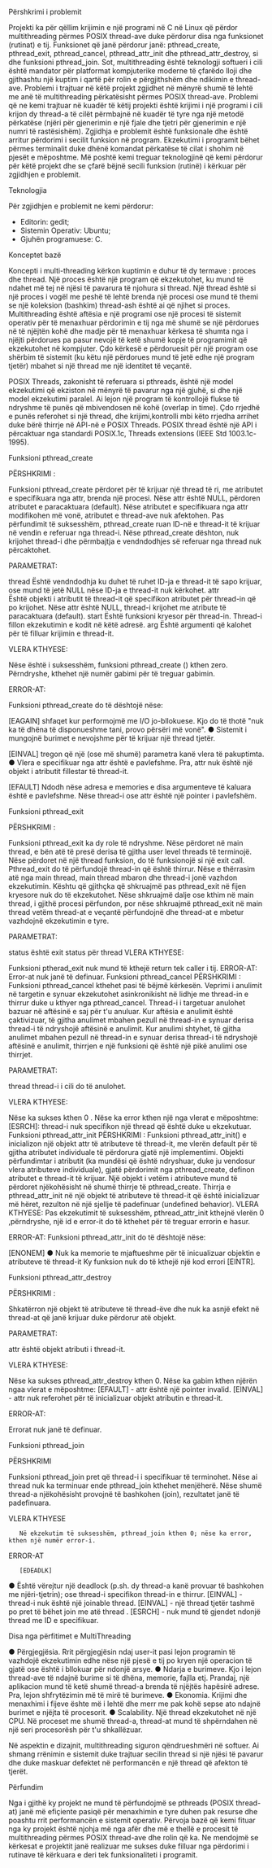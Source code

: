 Përshkrimi i problemit

Projekti ka për qëllim krijimin e një programi në C në Linux që përdor multithreading përmes POSIX thread-ave duke përdorur disa nga funksionet (rutinat) e tij. Funksionet që janë përdorur janë: pthread_create, pthread_exit, pthread_cancel, pthread_attr_init dhe pthread_attr_destroy, si dhe funksioni pthread_join. 
Sot, multithreading është teknologji softueri i cili është mandator për platformat kompjuterike moderne të çfarëdo lloji dhe gjithashtu një kuptim i qartë për rolin e përgjithshëm dhe ndikimin e thread-ave. 
Problemi i trajtuar në këtë projekt zgjidhet në mënyrë shumë të lehtë me anë të multithreading përkatësisht përmes POSIX thread-ave. 
Problemi që ne kemi trajtuar në kuadër të këtij projekti është krijimi i një programi i cili krijon dy thread-a të cilët përmbajnë në kuadër të tyre nga një metodë përkatëse (njëri për gjenerimin e një fjale dhe tjetri për gjenerimin e një numri të rastësishëm). Zgjidhja e problemit është funksionale dhe është arritur përdorimi i secilit funksion në program.
Ekzekutimi i programit bëhet përmes terminalit duke dhënë komandat përkatëse të cilat i shohim në pjesët e mëposhtme.
Më poshtë kemi treguar teknologjinë që kemi përdorur për këtë projekt dhe se çfarë bëjnë secili funksion (rutinë) i kërkuar për zgjidhjen e problemit.

Teknologjia 

Për zgjidhjen e problemit ne kemi përdorur:
-	Editorin: gedit;
-	Sistemin Operativ: Ubuntu;
-	Gjuhën programuese: C.

Konceptet bazë

Koncepti i multi-threading  kërkon kuptimin e duhur të  dy termave : proces dhe thread. 
Një proces është një program që ekzekutohet, ku mund të ndahet më tej në njësi të pavarura të njohura si thread.
Një thread është si një proces i vogël me peshë të lehtë brenda një procesi ose mund të themi se një koleksion (bashkim) thread-ash është ai që njihet si proces.
Multithreading është aftësia e një programi ose një procesi të sistemit operativ për të menaxhuar përdorimin e tij nga më shumë se një përdorues në të njëjtën kohë dhe madje për të menaxhuar kërkesa të shumta nga i njëjti përdorues pa pasur nevojë të ketë shumë kopje të programimit që ekzekutohet në kompjuter. Çdo kërkesë e përdoruesit për një program ose shërbim të sistemit (ku këtu një përdorues mund të jetë edhe një program tjetër) mbahet si një thread me një identitet të veçantë. 

POSIX Threads, zakonisht të referuara si pthreads, është një model ekzekutimi që ekziston në mënyrë të pavarur nga një gjuhë, si dhe një model ekzekutimi paralel. Ai lejon një program të kontrollojë flukse të ndryshme të punës që mbivendosen në kohë (overlap in time). Çdo rrjedhë e punës referohet si një thread, dhe krijimi,kontrolli mbi këto rrjedha arrihet duke bërë thirrje në API-në e POSIX Threads. POSIX thread është një API i përcaktuar nga standardi POSIX.1c, Threads extensions (IEEE Std 1003.1c-1995).

Funksioni pthread_create

PËRSHKRIMI :

Funksioni pthread_create përdoret për të krijuar një thread të ri, me atributet e specifikuara nga attr, brenda një procesi. Nëse attr është NULL, përdoren atributet e paracaktuara (default). Nëse atributet e specifikuara nga attr modifikohen më vonë, atributet e thread-ave nuk afektohen. Pas përfundimit të suksesshëm, pthread_create ruan ID-në e thread-it të krijuar në vendin e referuar nga thread-i.
Nëse pthread_create dështon, nuk krijohet thread-i dhe përmbajtja e vendndodhjes së referuar nga thread nuk përcaktohet.

PARAMETRAT:

thread
          	Është vendndodhja ku duhet të ruhet ID-ja e thread-it të sapo krijuar, ose mund të jetë NULL
          	nëse ID-ja e thread-it nuk kërkohet.
attr   	
         	Është objekti i atributit të thread-it që specifikon atributet për thread-in që po krijohet. Nëse attr
         	është NULL, thread-i krijohet me atribute të paracaktuara (default).
start
         	Është funksioni kryesor për thread-in. Thread-i fillon ekzekutimin e kodit në këtë adresë.
arg
         	Është argumenti që kalohet për të filluar krijimin e thread-it. 
          
VLERA KTHYESE:

Nëse është i suksesshëm, funksioni  pthread_create () kthen zero. Përndryshe, kthehet një numër gabimi për të treguar gabimin. 

ERROR-AT:

Funksioni pthread_create do të dështojë nëse:

[EAGAIN] shfaqet kur performojmë me I/O jo-bllokuese. Kjo do të thotë "nuk ka të dhëna të disponueshme tani, provo përsëri më vonë".
●	Sistemit i mungojnë burimet e nevojshme për të krijuar një thread tjetër.

[EINVAL] tregon që një (ose më shumë) parametra kanë vlera të pakuptimta.
●	Vlera e specifikuar nga attr është e pavlefshme. Pra, attr nuk është një objekt i atributit fillestar të thread-it.

[EFAULT] Ndodh nëse adresa e memories e disa argumenteve të kaluara është e pavlefshme.
Nëse thread-i ose attr është një pointer i pavlefshëm.

Funksioni pthread_exit

PËRSHKRIMI :

Funksioni pthread_exit ka dy role të ndryshme. Nëse përdoret në main thread, e bën atë të presë derisa të gjitha user level threads të terminojë. Nëse përdoret në një thread funksion, do të funksionojë si një exit call. Pthread_exit do të përfundojë thread-in që është thirrur. Nëse e thërrasim atë nga main thread, main thread mbaron dhe thread-i jonë vazhdon ekzekutimin. Kështu që gjithçka që shkruajmë pas pthread_exit në fijen kryesore nuk do të ekzekutohet. 
Nëse shkruajmë dalje ose kthim në main thread, i gjithë procesi përfundon, por nëse shkruajmë pthread_exit në main thread vetëm thread-at e veçantë përfundojnë dhe thread-at e mbetur vazhdojnë ekzekutimin e tyre.

PARAMETRAT:

status
                 është exit status për thread 
VLERA KTHYESE:

Funksioni ptherad_exit nuk mund të kthejë return tek caller i tij.
ERROR-AT:
Error-at nuk janë të definuar.
Funksioni pthread_cancel
PËRSHKRIMI : 
Funksioni pthread_cancel kthehet pasi të bëjmë kërkesën. Veprimi i anulimit në targetin e synuar ekzekutohet asinkronikisht në lidhje me thread-in e thirrur duke u kthyer nga pthread_cancel. Thread-i i targetuar  anulohet bazuar në aftësinë e saj për t'u anuluar.
Kur aftësia e anulimit është çaktivizuar, të gjitha anulimet mbahen pezull në thread-in e synuar derisa thread-i të ndryshojë aftësinë e anulimit. Kur anulimi shtyhet, të gjitha anulimet mbahen pezull në thread-in  e synuar derisa thread-i të ndryshojë aftësinë e anulimit, thirrjen e një funksioni që është një pikë anulimi ose thirrjet.

PARAMETRAT:

thread 
                thread-i i cili do të anulohet.

VLERA KTHYESE:

Nëse ka sukses kthen 0 .
Nëse ka error kthen një nga vlerat e mëposhtme:
[ESRCH]: thread-i nuk specifikon një thread që është duke u ekzekutuar.
Funksioni pthread_attr_init
PËRSHKRIMI : 
Funksioni pthread_attr_init() e inicializon një objekt attr të atributeve të thread-it, me vlerën default për të gjitha atributet individuale të përdorura gjatë një implementimi.
Objekti përfundimtar i atributit (ka mundësi që është ndryshuar, duke ju vendosur vlera atributeve individuale), gjatë përdorimit nga pthread_create, definon atributet e thread-it të krijuar. Një objekt i vetëm i atributeve mund të përdoret njëkohësisht në shumë thirrje të pthread_create. Thirrja e pthread_attr_init në një objekt të atributeve të thread-it që është inicializuar më hëret, rezulton në një sjellje të padefinuar (undefined behavior).
VLERA KTHYESE:
Pas ekzekutimit të suksesshëm, pthread_attr_init kthejnë vlerën 0 ,përndryshe, një id e error-it do të kthehet për të treguar errorin e hasur.

ERROR-AT:
Funksioni pthread_attr_init do të dështojë nëse:

 [ENONEM]
●	 Nuk ka memorie te mjaftueshme për të inicualizuar objektin e atributeve të thread-it
            	Ky funksion nuk do të kthejë një kod errori [EINTR].

Funksioni pthread_attr_destroy

PËRSHKRIMI : 

Shkatërron një objekt të atributeve të thread-ëve dhe nuk ka asnjë efekt në thread-at që janë krijuar duke përdorur atë objekt.

PARAMETRAT:

attr 
         është objekt atributi i thread-it.
         
VLERA KTHYESE:

Nëse ka sukses pthread_attr_destroy kthen 0.
Nëse ka gabim kthen njërën ngaa vlerat e mëposhtme:
[EFAULT] - attr është një pointer invalid.
[EINVAL] - attr nuk referohet për të inicializuar objekt atributin e thread-it.

ERROR-AT:

Errorat nuk janë të definuar.

Funksioni pthread_join

PËRSHKRIMI 

Funksioni pthread_join pret që thread-i i specifikuar të terminohet. Nëse ai thread nuk ka terminuar ende pthread_join kthehet menjëherë. Nëse shumë thread-a njëkohësisht provojnë të bashkohen (join), rezultatet janë të padefinuara.

VLERA KTHYESE

       Në ekzekutim të suksesshëm, pthread_join kthen 0; nëse ka error, kthen një numër error-i.
       
ERROR-AT

       [EDEADLK]
●	   Është vërejtur një deadlock (p.sh. dy thread-a kanë provuar të bashkohen me njëri-tjetrin); ose thread-i specifikon thread-in e thirrur.
      [EINVAL] - thread-i nuk është një joinable thread.
      [EINVAL] - një thread tjetër tashmë po pret të bëhet join me atë thread .
      [ESRCH] - nuk mund të gjendet ndonjë thread me ID e specifikuar.
      
      
Disa nga përfitimet e MultiThreading

●	Përgjegjësia. Rrit përgjegjësin ndaj user-it pasi lejon programin të vazhdojë ekzekutimin edhe nëse një pjesë e tij po kryen një operacion të gjatë ose është i bllokuar për ndonjë arsye.
●	Ndarja e burimeve. Kjo i lejon thread-ave të ndajnë burime si të dhëna, memorie, fajlla etj. Prandaj, një aplikacion mund të ketë shumë thread-a brenda të njëjtës hapësirë adrese. Pra, lejon shfrytëzimin më të mirë të burimeve.
●	Ekonomia. Krijimi dhe menaxhimi i fijeve ështe më i lehtë dhe merr me pak kohë sepse ato ndajnë  burimet e njëjta të procesorit.
●	Scalability. Një thread ekzekutohet në një CPU. Në proceset me shumë thread-a, thread-at mund të shpërndahen në një seri procesorësh për t'u shkallëzuar.


Në aspektin e  dizajnit, multithreading siguron qëndrueshmëri në softuer. Ai shmang rrënimin e sistemit duke trajtuar secilin thread si një njësi të pavarur dhe duke maskuar defektet në performancën e një thread që afekton të tjerët.


Përfundim

Nga i gjithë ky projekt ne mund të përfundojmë se pthreads (POSIX thread-at) janë më efiçiente pasiqë për menaxhimin e tyre duhen pak resurse dhe poashtu rrit performancën e sistemit operativ.
Përvoja bazë që kemi fituar nga ky projekt është njohja më nga afër dhe më e thellë e procesit të multithreading përmes POSIX thread-ave dhe rolin që ka.
Ne mendojmë se kërkesat e projektit janë realizuar me sukses duke filluar nga përdorimi i rutinave të kërkuara e deri tek funksionaliteti i programit.
